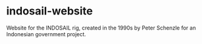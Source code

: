 # indosail-website

Website for the INDOSAIL rig, created in the 1990s by Peter Schenzle for an Indonesian government project.

